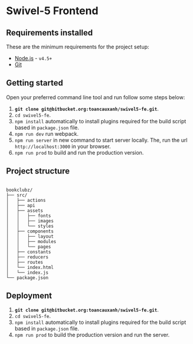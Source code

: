 # Swivel-5 Frontend

## Requirements installed

These are the minimum requirements for the project setup:

- [Node.js](http://nodejs.org) - `v4.5+`
- [Git](https://git-scm.com/)

## Getting started

Open your preferred command line tool and run follow some steps below:

1. __`git clone git@bitbucket.org:toancauxanh/swivel5-fe.git`__.
2. `cd swivel5-fe`.
3. `npm install` automatically to install plugins required for the build script based in `package.json` file.
4. `npm run dev` run webpack.
5. `npm run server` in new command to start server locally. The, run the url `http://localhost:3000` in your browser.
6. `npm run prod` to build and run the production version.


## Project structure

````

bookclubz/
├── src/
│   ├── actions
│   ├── api
│   ├── assets
│   │   ├── fonts
│   │   ├── images
│   │   └── styles
│   ├── components
│   │   ├── layout
│   │   ├── modules
│   │   └── pages
│   ├── constants
│   ├── reducers
│   ├── routes
│   └── index.html
│   └── index.js
└── package.json

````

## Deployment
1. __`git clone git@bitbucket.org:toancauxanh/swivel5-fe.git`__.
2. `cd swivel5-fe`.
3. `npm install` automatically to install plugins required for the build script based in `package.json` file.
4. `npm run prod` to build the production version and run the server.
